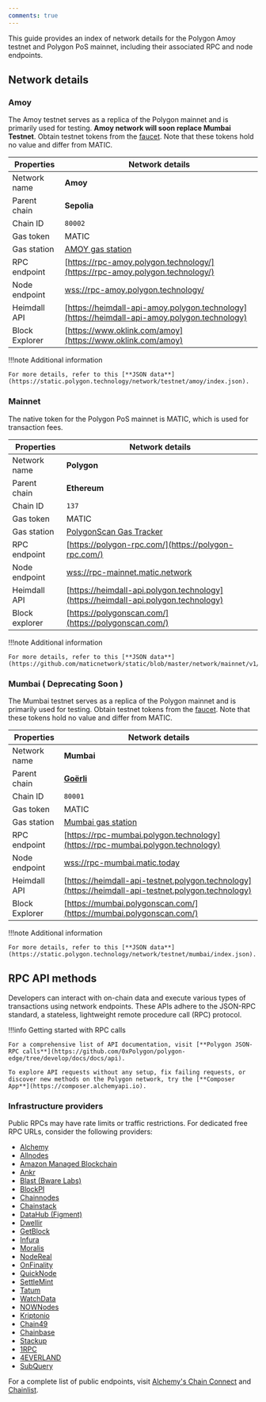 ```yaml
---
comments: true
---
```


This guide provides an index of network details for the Polygon Amoy testnet and Polygon PoS mainnet, including their associated RPC and node endpoints.

## Network details

### Amoy

The Amoy testnet serves as a replica of the Polygon mainnet and is primarily used for testing. **Amoy network will soon replace Mumbai Testnet**. Obtain testnet tokens from the [faucet](https://faucet.polygon.technology/). Note that these tokens hold no value and differ from MATIC.

| Properties       | Network details                                                                                    |
| ---------------- | -------------------------------------------------------------------------------------------------- |
| Network name     | **Amoy**                                                                                           |
| Parent chain     | **Sepolia**                                                                                        |
| Chain ID         | `80002`                                                                                            |
| Gas token        | MATIC                                                                                              |
| Gas station      | [AMOY gas station](https://gasstation-testnet.polygon.technology/amoy)                             |
| RPC endpoint     | [https://rpc-amoy.polygon.technology/](https://rpc-amoy.polygon.technology/)                       |
| Node endpoint    | [wss://rpc-amoy.polygon.technology/](wss://rpc-amoy.polygon.technology/)                           |
| Heimdall API     | [https://heimdall-api-amoy.polygon.technology](https://heimdall-api-amoy.polygon.technology)       |
| Block Explorer   | [https://www.oklink.com/amoy](https://www.oklink.com/amoy)                                         |

!!!note
    Additional information

    For more details, refer to this [**JSON data**](https://static.polygon.technology/network/testnet/amoy/index.json).


### Mainnet

The native token for the Polygon PoS mainnet is MATIC, which is used for transaction fees.

| Properties       | Network details                                                                                    |
| ---------------- | -------------------------------------------------------------------------------------------------- |
| Network name     | **Polygon**                                                                                        |
| Parent chain     | **Ethereum**                                                                                       |
| Chain ID         | `137`                                                                                              |
| Gas token        | MATIC                                                                                              |
| Gas station      | [PolygonScan Gas Tracker](https://polygonscan.com/gastracker)                                      |
| RPC endpoint     | [https://polygon-rpc.com/](https://polygon-rpc.com/)                                               |
| Node endpoint    | [wss://rpc-mainnet.matic.network](wss://rpc-mainnet.matic.network)                                 |
| Heimdall API     | [https://heimdall-api.polygon.technology](https://heimdall-api.polygon.technology)                 |
| Block explorer   | [https://polygonscan.com/](https://polygonscan.com/)                                               |

!!!note
    Additional information

    For more details, refer to this [**JSON data**](https://github.com/maticnetwork/static/blob/master/network/mainnet/v1/index.json).


### Mumbai ( Deprecating Soon )

The Mumbai testnet serves as a replica of the Polygon mainnet and is primarily used for testing. Obtain testnet tokens from the [faucet](https://faucet.polygon.technology/). Note that these tokens hold no value and differ from MATIC.

| Properties       | Network details                                                                                    |
| ---------------- | -------------------------------------------------------------------------------------------------- |
| Network name     | **Mumbai**                                                                                         |
| Parent chain     | **[Goërli](https://goerli.net/)**                                                                  |
| Chain ID         | `80001`                                                                                            |
| Gas token        | MATIC                                                                                              |
| Gas station      | [Mumbai gas station](https://gasstation-testnet.polygon.technology/v2)                             |
| RPC endpoint     | [https://rpc-mumbai.polygon.technology](https://rpc-mumbai.polygon.technology)                     |
| Node endpoint    | [wss://rpc-mumbai.matic.today](wss://rpc-mumbai.matic.today)                                       |
| Heimdall API     | [https://heimdall-api-testnet.polygon.technology](https://heimdall-api-testnet.polygon.technology) |
| Block Explorer   | [https://mumbai.polygonscan.com/](https://mumbai.polygonscan.com/)                                 |

!!!note
    Additional information

    For more details, refer to this [**JSON data**](https://static.polygon.technology/network/testnet/mumbai/index.json).

</TabItem>
</Tabs>

## RPC API methods

Developers can interact with on-chain data and execute various types of transactions using network endpoints. These APIs adhere to the JSON-RPC standard, a stateless, lightweight remote procedure call (RPC) protocol.

!!!info
    Getting started with RPC calls

    For a comprehensive list of API documentation, visit [**Polygon JSON-RPC calls**](https://github.com/0xPolygon/polygon-edge/tree/develop/docs/docs/api).

    To explore API requests without any setup, fix failing requests, or discover new methods on the Polygon network, try the [**Composer App**](https://composer.alchemyapi.io).


### Infrastructure providers

Public RPCs may have rate limits or traffic restrictions. For dedicated free RPC URLs, consider the following providers:

- [Alchemy](https://www.alchemy.com/)
- [Allnodes](https://polygon.publicnode.com)
- [Amazon Managed Blockchain](https://aws.amazon.com/managed-blockchain/)
- [Ankr](https://www.ankr.com/)
- [Blast (Bware Labs)](https://blastapi.io/)
- [BlockPI](https://blockpi.io/)
- [Chainnodes](https://www.chainnodes.org/)
- [Chainstack](https://chainstack.com/build-better-with-polygon/)
- [DataHub (Figment)](https://datahub.figment.io)
- [Dwellir](https://www.dwellir.com/networks/polygon)
- [GetBlock](https://getblock.io/en/)
- [Infura](https://infura.io)
- [Moralis](https://moralis.io)
- [NodeReal](https://nodereal.io)
- [OnFinality](https://onfinality.io/)
- [QuickNode](https://www.quicknode.com/chains/matic)
- [SettleMint](https://docs.settlemint.com/docs/polygon-connect-to-a-node)
- [Tatum](https://tatum.io/)
- [WatchData](https://docs.watchdata.io/blockchain-apis/polygon-api)
- [NOWNodes](https://nownodes.io/nodes/polygon-matic)
- [Kriptonio](https://kriptonio.com/)
- [Chain49](https://chain49.com/)
- [Chainbase](https://chainbase.com/)
- [Stackup](https://www.stackup.sh/)
- [1RPC](https://1rpc.io/)
- [4EVERLAND](https://docs.4everland.org/rpc-beta/polygon)
- [SubQuery](https://subquery.network/rpc)

For a complete list of public endpoints, visit [Alchemy's Chain Connect](https://www.alchemy.com/chain-connect/chain/polygon-pos) and [Chainlist](https://chainlist.org/?search=Polygon+Mainnet).
